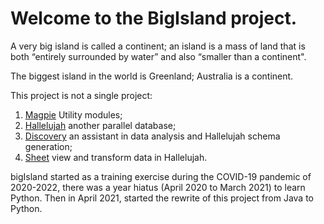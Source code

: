 # Welcome to the BigIsland project.

A very big island is called a continent; an island is a mass of land that is both “entirely surrounded by water” and also “smaller than a continent".

The biggest island in the world is Greenland; Australia is a continent.

This project is not a single project:
1. <a href="magpie.md">Magpie</a> Utility modules;
2. <a href="hallelujah/hallelujah.md">Hallelujah</a> another parallel database;
3. <a href="discovery.md">Discovery</a> an assistant in data analysis and Hallelujah schema generation;
4. <a href="sheet.md">Sheet</a> view and transform data in Hallelujah.

bigIsland started as a training exercise during the COVID-19 pandemic of 2020-2022, there was a year hiatus (April 2020 to March 2021) to learn Python. Then in April 2021, started the rewrite of this project from Java to Python.

